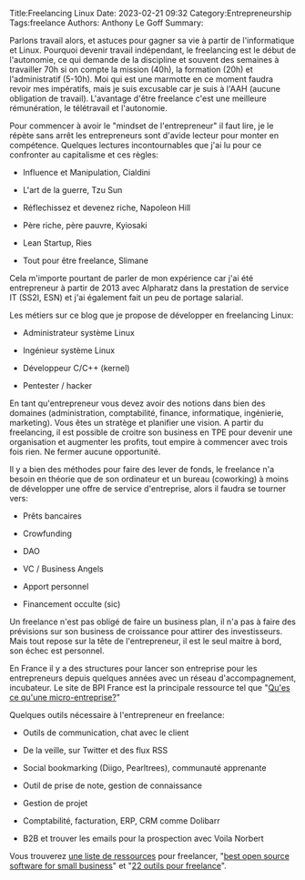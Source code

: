 ﻿Title:Freelancing Linux
Date: 2023-02-21 09:32
Category:Entrepreneurship
Tags:freelance
Authors: Anthony Le Goff
Summary:

Parlons travail alors, et astuces pour gagner sa vie à partir de l'informatique et Linux. Pourquoi devenir travail indépendant, le freelancing est le début de l'autonomie, ce qui demande de la discipline et souvent des semaines à travailler 70h si on compte la mission (40h), la formation (20h) et l'administratif (5-10h). Moi qui est une marmotte en ce moment faudra revoir mes impératifs, mais je suis excusable car je suis à l'AAH (aucune obligation de travail). L'avantage d'être freelance c'est une meilleure rémunération, le télétravail et l'autonomie.  

Pour commencer à avoir le "mindset de l'entrepreneur" il faut lire, je le répète sans arrêt les entrepreneurs sont d'avide lecteur pour monter en compétence. Quelques lectures incontournables que j'ai lu pour ce confronter au capitalisme et ces règles:  

*   Influence et Manipulation, Cialdini  
    
*   L'art de la guerre, Tzu Sun  
    
*   Réflechissez et devenez riche, Napoleon Hill  
    
*   Père riche, père pauvre, Kyiosaki  
    
*   Lean Startup, Ries  
    
*   Tout pour être freelance, Slimane  
    

Cela m'importe pourtant de parler de mon expérience car j'ai été entrepreneur à partir de 2013 avec Alpharatz dans la prestation de service IT (SS2I, ESN) et j'ai également fait un peu de portage salarial.  

Les métiers sur ce blog que je propose de développer en freelancing Linux:  

*   Administrateur système Linux  
    
*   Ingénieur système Linux  
    
*   Développeur C/C++ (kernel)  
    
*   Pentester / hacker  
    

En tant qu'entrepreneur vous devez avoir des notions dans bien des domaines (administration, comptabilité, finance, informatique, ingénierie, marketing). Vous êtes un stratège et planifier une vision. A partir du freelancing, il est possible de croitre son business en TPE pour devenir une organisation et augmenter les profits, tout empire à commencer avec trois fois rien. Ne fermer aucune opportunité.  

Il y a bien des méthodes pour faire des lever de fonds, le freelance n'a besoin en théorie que de son ordinateur et un bureau (coworking) à moins de développer une offre de service d'entreprise, alors il faudra se tourner vers:  

*   Prêts bancaires  
    
*   Crowfunding  
    
*   DAO  
    
*   VC / Business Angels  
    
*   Apport personnel  
    
*   Financement occulte (sic)  
    

Un freelance n'est pas obligé de faire un business plan, il n'a pas à faire des prévisions sur son business de croissance pour attirer des investisseurs. Mais tout repose sur la tête de l'entrepreneur, il est le seul maitre à bord, son échec est personnel.  

En France il y a des structures pour lancer son entreprise pour les entrepreneurs depuis quelques années avec un réseau d'accompagnement, incubateur. Le site de BPI France est la principale ressource tel que "[Qu'es ce qu'une micro-entreprise?](https://bpifrance-creation.fr/moment-de-vie/quest-ce-quun-micro-entrepreneur)"  

Quelques outils nécessaire à l'entrepreneur en freelance:  

*   Outils de communication, chat avec le client  
    
*   De la veille, sur Twitter et des flux RSS  
    
*   Social bookmarking (Diigo, Pearltrees), communauté apprenante  
    
*   Outil de prise de note, gestion de connaissance  
    
*   Gestion de projet  
    
*   Comptabilité, facturation, ERP, CRM comme Dolibarr  
    
*   B2B et trouver les emails pour la prospection avec Voila Norbert  
    

Vous trouverez [une liste de ressources](https://laminutefreelance.fr/ressources-pour-freelances/) pour freelancer, "[best open source software for small business](https://www.magestore.com/blog/best-open-source-business-software/)" et "[22 outils pour freelance](https://www.lafabriquedunet.fr/blog/top-outils-freelances/)".